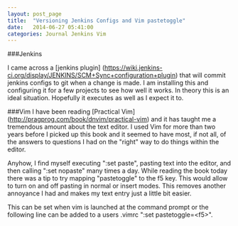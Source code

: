 ```yaml
---
layout: post_page
title:  "Versioning Jenkins Configs and Vim pastetoggle"
date:   2014-06-27 05:41:00
categories: Journal Jenkins Vim
---
```


###Jenkins

I came across a [jenkins plugin] (https://wiki.jenkins-ci.org/display/JENKINS/SCM+Sync+configuration+plugin) that will commit jenkins configs to git when a change is made. I am installing this and configuring it for a few projects to see how well it works. In theory this is an ideal situation. Hopefully it executes as well as I expect it to.

###Vim
I have been reading [Practical Vim] (http://pragprog.com/book/dnvim/practical-vim) and it has taught me a tremendous amount about the text editor. I used Vim for more than two years before I picked up this book and it seemed to have most, if not all, of the answers to questions I had on the "right" way to do things within the editor.

Anyhow, I find myself executing ":set paste", pasting text into the editor, and then calling ":set nopaste" many times a day. While reading the book today there was a tip to try mapping "pastetoggle" to the f5 key. This would allow to turn on and off pasting in normal or insert modes. This removes another annoyance I had and makes my text entry just a little bit easier. 

This can be set when vim is launched at the command prompt or the following line can be added to a users .vimrc ":set pastetoggle=\<f5\>".
